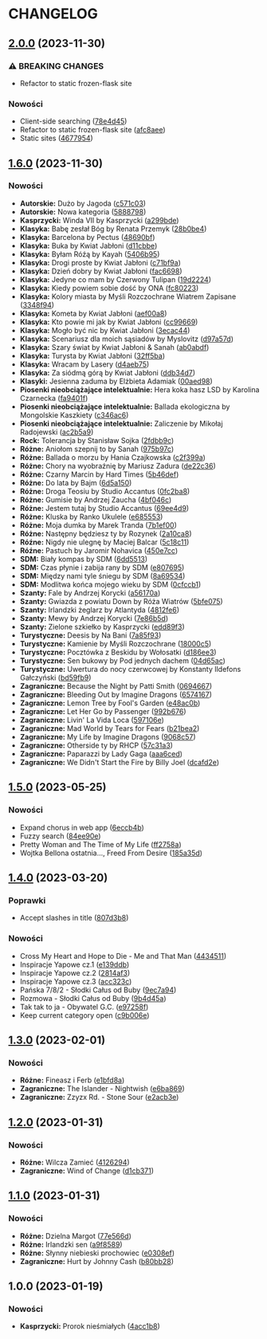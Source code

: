 # CHANGELOG

## [2.0.0](https://github.com/matiusz/songbook/compare/v1.6.0...v2.0.0) (2023-11-30)


### ⚠ BREAKING CHANGES

* Refactor to static frozen-flask site

### Nowości

* Client-side searching ([78e4d45](https://github.com/matiusz/songbook/commit/78e4d45f594e2ff239bd8f627d934310afa8dfc7))
* Refactor to static frozen-flask site ([afc8aee](https://github.com/matiusz/songbook/commit/afc8aeecfc6a9768df08c4d4d0a31956c98365ba))
* Static sites ([4677954](https://github.com/matiusz/songbook/commit/4677954526b1952cc69aeba0e18c66dd2f5bddc8))

## [1.6.0](https://github.com/matiusz/songbook/compare/v1.5.0...v1.6.0) (2023-11-30)


### Nowości

* **Autorskie:** Dużo by Jagoda ([c571c03](https://github.com/matiusz/songbook/commit/c571c03620cdb06185a8e426c20e64b26744bd59))
* **Autorskie:** Nowa kategoria ([5888798](https://github.com/matiusz/songbook/commit/588879845c02af4c91d62c00e79b987fa7f0c2b7))
* **Kasprzycki:** Winda VII by Kasprzycki ([a299bde](https://github.com/matiusz/songbook/commit/a299bdebd5da9775d09179589ac7c2f058667c3c))
* **Klasyka:** Babę zesłał Bóg by Renata Przemyk ([28b0be4](https://github.com/matiusz/songbook/commit/28b0be4459137dc9d1d2dea4e0e9c11cbc07636c))
* **Klasyka:** Barcelona by Pectus ([48690bf](https://github.com/matiusz/songbook/commit/48690bf877a3eff8918056a09a6834ffb7889726))
* **Klasyka:** Buka by Kwiat Jabłoni ([d11cbbe](https://github.com/matiusz/songbook/commit/d11cbbe4a0561105dd2f53b53b59039943a1d3b6))
* **Klasyka:** Byłam Róźą by Kayah ([5406b95](https://github.com/matiusz/songbook/commit/5406b95109e458f6a9bc26f2f3f1ed4c51e3394d))
* **Klasyka:** Drogi proste by Kwiat Jabłoni ([c71bf9a](https://github.com/matiusz/songbook/commit/c71bf9ad3ef2eb92b3b02f34e098dbb5b3edc0ac))
* **Klasyka:** Dzień dobry by Kwiat Jabłoni ([fac6698](https://github.com/matiusz/songbook/commit/fac6698b3e4650a2df38556fd4e33a50651a7814))
* **Klasyka:** Jedyne co mam by Czerwony Tulipan ([19d2224](https://github.com/matiusz/songbook/commit/19d2224d5fb9a6532657830db6d3f92cba66fb5b))
* **Klasyka:** Kiedy powiem sobie dość by ONA ([fc80223](https://github.com/matiusz/songbook/commit/fc80223c6310c3018159e62ed1c82ea835eebd66))
* **Klasyka:** Kolory miasta by Myśli Rozczochrane Wiatrem Zapisane ([3348f94](https://github.com/matiusz/songbook/commit/3348f94076296762e21e33cf5a36596a0aa6699f))
* **Klasyka:** Kometa by Kwiat Jabłoni ([aef00a8](https://github.com/matiusz/songbook/commit/aef00a8b05fc851e60fb68875ceda126bfdb2a1d))
* **Klasyka:** Kto powie mi jak by Kwiat Jabłoni ([cc99669](https://github.com/matiusz/songbook/commit/cc99669e1b97fa1f24d946035fa9cce50e2ee203))
* **Klasyka:** Mogło być nic by Kwiat Jabłoni ([3ecac44](https://github.com/matiusz/songbook/commit/3ecac440202a7be03fe64967206341798788b20c))
* **Klasyka:** Scenariusz dla moich sąsiadów by Myslovitz ([d97a57d](https://github.com/matiusz/songbook/commit/d97a57df40b756d0f0e39b0c1fcbc101b87c725f))
* **Klasyka:** Szary świat by Kwiat Jabłoni & Sanah ([ab0abdf](https://github.com/matiusz/songbook/commit/ab0abdfee57b5dd5cbd3ee4f0277e34b3aaa846a))
* **Klasyka:** Turysta by Kwiat Jabłoni ([32ff5ba](https://github.com/matiusz/songbook/commit/32ff5bafac9113d910d5049ac163c5aaccf508b2))
* **Klasyka:** Wracam by Lasery ([d4aeb75](https://github.com/matiusz/songbook/commit/d4aeb75ff6c6d5941f0a8dc3f551fb2d3a744af1))
* **Klasyka:** Za siódmą górą by Kwiat Jabłoni ([ddb34d7](https://github.com/matiusz/songbook/commit/ddb34d70607bf7e4bfa5e21d4fbb339e4fc585b7))
* **Klasyki:** Jesienna zaduma by Elżbieta Adamiak ([00aed98](https://github.com/matiusz/songbook/commit/00aed984b9f1c626432f8bcf0cdc822c2de38e27))
* **Piosenki nieobciążające intelektualnie:** Hera koka hasz LSD by Karolina Czarnecka ([fa9401f](https://github.com/matiusz/songbook/commit/fa9401f5e6544d00d1f5eaa5afd60a98266dedff))
* **Piosenki nieobciążające intelektualnie:** Ballada ekologiczna by Mongolskie Kaszkiety ([c346ac6](https://github.com/matiusz/songbook/commit/c346ac6eab59d5ac9737cf3e0fe218ee6528e5fb))
* **Piosenki nieobciążające intelektualnie:** Zaliczenie by Mikołaj Radojewski ([ac2b5a9](https://github.com/matiusz/songbook/commit/ac2b5a9de6fff5c0e9157046ef6d26db25457c2a))
* **Rock:** Tolerancja by Stanisław Sojka ([2fdbb9c](https://github.com/matiusz/songbook/commit/2fdbb9c7bc018f1cd0aba95289f940bc1a25dd9b))
* **Różne:** Aniołom szepnij to by Sanah ([975b97c](https://github.com/matiusz/songbook/commit/975b97cc01b2f62e50c9597b7e31c171c396171e))
* **Różne:** Ballada o morzu by Hania Czajkowska ([c2f399a](https://github.com/matiusz/songbook/commit/c2f399ab0fb2dab64f2193cb88ef36125c306dab))
* **Różne:** Chory na wyobraźnię by Mariusz Zadura ([de22c36](https://github.com/matiusz/songbook/commit/de22c3669445ef58786de96a3379f0043fe70b05))
* **Różne:** Czarny Marcin by Hard Times ([5b46def](https://github.com/matiusz/songbook/commit/5b46def5d5e3337be45830d0167233a15bc5444e))
* **Różne:** Do lata by Bajm ([6d5a150](https://github.com/matiusz/songbook/commit/6d5a15006661286a893738923bfb903a23962f6a))
* **Różne:** Droga Teosiu by Studio Accantus ([0fc2ba8](https://github.com/matiusz/songbook/commit/0fc2ba810eff2ca416f09bed75bcb73f95dcf47b))
* **Różne:** Gumisie by Andrzej Zaucha ([4bf046c](https://github.com/matiusz/songbook/commit/4bf046cdd952a669ddffd600190f2c380827c985))
* **Różne:** Jestem tutaj by Studio Accantus ([69ee4d9](https://github.com/matiusz/songbook/commit/69ee4d9807dc5e4344c4f716313b03898e20b7c2))
* **Różne:** Kluska by Ranko Ukulele ([e685553](https://github.com/matiusz/songbook/commit/e685553a5a9efd56d9acf0ae211dc7394f8236f1))
* **Różne:** Moja dumka by Marek Tranda ([7b1ef00](https://github.com/matiusz/songbook/commit/7b1ef0016cd2798b0730024a192fa1efc390c40b))
* **Różne:** Następny będziesz ty by Rozynek ([2a10ca8](https://github.com/matiusz/songbook/commit/2a10ca834ca237bd293a36f42ee78f7b9e2fb71c))
* **Róźne:** Nigdy nie ulegnę by Maciej Balcar ([5c18c11](https://github.com/matiusz/songbook/commit/5c18c1174a1a8f678f18d1015a8e33d4de63dcd0))
* **Róźne:** Pastuch by Jaromir Nohavica ([450e7cc](https://github.com/matiusz/songbook/commit/450e7ccee5c063c71d0f25495daec4a1981325fc))
* **SDM:** Biały kompas by SDM ([6dd5513](https://github.com/matiusz/songbook/commit/6dd5513186ae088080d08f98844b0d3e87e9d711))
* **SDM:** Czas płynie i zabija rany by SDM ([e807695](https://github.com/matiusz/songbook/commit/e807695120c363ef92371d5e1e0a33d8c216206a))
* **SDM:** Między nami tyle śniegu by SDM ([8a69534](https://github.com/matiusz/songbook/commit/8a695343876e045f509c823971b7003c24149dc8))
* **SDM:** Modlitwa końca mojego wieku by SDM ([0cfccb1](https://github.com/matiusz/songbook/commit/0cfccb18ca062d961120785092454ce44b0585bf))
* **Szanty:** Fale by Andrzej Korycki ([a56170a](https://github.com/matiusz/songbook/commit/a56170a29d1fec42e587ae65348fb98b2bbffd41))
* **Szanty:** Gwiazda z powiatu Down by Róża Wiatrów ([5bfe075](https://github.com/matiusz/songbook/commit/5bfe07597a63a647a1bbced8a219fbe4be4b6ea0))
* **Szanty:** Irlandzki żeglarz by Atlantyda ([4812fe6](https://github.com/matiusz/songbook/commit/4812fe6075678f9b599c00dfe1394473f31ebbea))
* **Szanty:** Mewy by Andrzej Korycki ([7e86b5d](https://github.com/matiusz/songbook/commit/7e86b5ddb3772e07cfa1c0c63c0c7db79b2adefe))
* **Szanty:** Zielone szkiełko by Kasprzycki ([edd89f3](https://github.com/matiusz/songbook/commit/edd89f3e4eb0bd3a70bb77b881ea9ce25eb83a47))
* **Turystyczne:** Deesis by Na Bani ([7a85f93](https://github.com/matiusz/songbook/commit/7a85f938cc7c18ef7b434e539a65d218b8492804))
* **Turystyczne:** Kamienie by Myśli Rozczochrane ([18000c5](https://github.com/matiusz/songbook/commit/18000c57f2559889275d0adc9bc7f7a83b8105d4))
* **Turystyczne:** Pocztówka z Beskidu by Wołosatki ([d186ee3](https://github.com/matiusz/songbook/commit/d186ee376c7c1781c9a1dff0bce2c1dd5fb9795f))
* **Turystyczne:** Sen bukowy by Pod jednych dachem ([04d65ac](https://github.com/matiusz/songbook/commit/04d65acb88f33831b7463a6828e5e5ee50a73b8c))
* **Turystyczne:** Uwertura do nocy czerwcowej by Konstanty Ildefons Gałczyński ([bd59fb9](https://github.com/matiusz/songbook/commit/bd59fb97a3010e0faef5e1b6fd9f87871f38c8b0))
* **Zagraniczne:** Because the Night by Patti Smith ([0694667](https://github.com/matiusz/songbook/commit/069466734df35b4c8a7941fa6c95330922a0af8c))
* **Zagraniczne:** Bleeding Out by Imagine Dragons ([6574167](https://github.com/matiusz/songbook/commit/657416758b27e5edccf8c39053f7c00baff68bac))
* **Zagraniczne:** Lemon Tree by Fool's Garden ([e48ac0b](https://github.com/matiusz/songbook/commit/e48ac0b29c2899c5ddee4840bb90b7498663d7a3))
* **Zagraniczne:** Let Her Go by Passenger ([992b676](https://github.com/matiusz/songbook/commit/992b676bb8414af047a036b3cf8354cec89d44e6))
* **Zagraniczne:** Livin' La Vida Loca ([597106e](https://github.com/matiusz/songbook/commit/597106e956d939f97b9d3499b803cb20f8814048))
* **Zagraniczne:** Mad World by Tears for Fears ([b21bea2](https://github.com/matiusz/songbook/commit/b21bea2120fd5c36b3665f59a4aee2e167697ed9))
* **Zagraniczne:** My Life by Imagine Dragons ([9068c57](https://github.com/matiusz/songbook/commit/9068c577c4097b6a98f15c3c9181be933ae9296f))
* **Zagraniczne:** Otherside ty by RHCP ([57c31a3](https://github.com/matiusz/songbook/commit/57c31a34a5ea57c1321a20cce052152854e94813))
* **Zagraniczne:** Paparazzi by Lady Gaga ([aaa6ced](https://github.com/matiusz/songbook/commit/aaa6cedb39280b7fddde32b81cae3dfe1d089ed0))
* **Zagraniczne:** We Didn't Start the Fire by Billy Joel ([dcafd2e](https://github.com/matiusz/songbook/commit/dcafd2e59c8c2d1a65a3f86bdf3372b818e580f4))

## [1.5.0](https://github.com/matiusz/songbook/compare/v1.4.0...v1.5.0) (2023-05-25)


### Nowości

* Expand chorus in web app ([6eccb4b](https://github.com/matiusz/songbook/commit/6eccb4bd2f363e922af4374f805591dc550bc1af))
* Fuzzy search ([84ee90e](https://github.com/matiusz/songbook/commit/84ee90e2f93caf1fb8d73478fabf6184fc280119))
* Pretty Woman and The Time of My Life ([ff2758a](https://github.com/matiusz/songbook/commit/ff2758a31ff855f3b0e85b01ad7f24507a0f06c5))
* Wojtka Bellona ostatnia..., Freed From Desire ([185a35d](https://github.com/matiusz/songbook/commit/185a35d63c3e3bf3fb6f48305b1f8c76e8f2629e))

## [1.4.0](https://github.com/matiusz/songbook/compare/v1.3.0...v1.4.0) (2023-03-20)


### Poprawki

* Accept slashes in title ([807d3b8](https://github.com/matiusz/songbook/commit/807d3b8def3d2d300754e475beee164dc17e219c))

### Nowości

* Cross My Heart and Hope to Die - Me and That Man ([4434511](https://github.com/matiusz/songbook/commit/44345118571a508758fb6f3859f2bac2780b0bcc))
* Inspiracje Yapowe cz.1 ([e139ddb](https://github.com/matiusz/songbook/commit/e139ddb5225e8ea43780d2b2e5b27098ad925a88))
* Inspiracje Yapowe cz.2 ([2814af3](https://github.com/matiusz/songbook/commit/2814af365b304f7d1852e984980b34c506b37f16))
* Inspiracje Yapowe cz.3 ([acc323c](https://github.com/matiusz/songbook/commit/acc323cfc841ee72e061c21e24c7b1d23ecc3236))
* Pańska 7/8/2 - Słodki Całus od Buby ([9ec7a94](https://github.com/matiusz/songbook/commit/9ec7a94398af75360ffb0fc57dbeb466ad950041))
* Rozmowa - Słodki Całus od Buby ([9b4d45a](https://github.com/matiusz/songbook/commit/9b4d45a1113ac5a315349f55f04d021939ed2e54))
* Tak tak to ja - Obywatel G.C. ([e97258f](https://github.com/matiusz/songbook/commit/e97258f4906a84327121bb650490ef957c3b95dc))
* Keep current category open ([c9b006e](https://github.com/matiusz/songbook/commit/c9b006ed7fb811e4502d66626ff9044451c9c202))

## [1.3.0](https://github.com/matiusz/songbook/compare/v1.2.0...v1.3.0) (2023-02-01)


### Nowości

* **Różne:** Fineasz i Ferb ([e1bfd8a](https://github.com/matiusz/songbook/commit/e1bfd8a60fabc7787a550b9aedce58357278377f))
* **Zagraniczne:** The Islander - Nightwish ([e6ba869](https://github.com/matiusz/songbook/commit/e6ba86914de20000d863e826c48b6add43c5b8a1))
* **Zagraniczne:** Zzyzx Rd. - Stone Sour ([e2acb3e](https://github.com/matiusz/songbook/commit/e2acb3e78d167818e13f12d0c38b094fdad9c616))

## [1.2.0](https://github.com/matiusz/songbook/compare/v1.1.0...v1.2.0) (2023-01-31)


### Nowości

* **Różne:** Wilcza Zamieć ([4126294](https://github.com/matiusz/songbook/commit/412629462cd41edd26307ec7c821cc219d042750))
* **Zagraniczne:** Wind of Change ([d1cb371](https://github.com/matiusz/songbook/commit/d1cb371d5f09de64017bb33bb2e167ee0ba6ae49))

## [1.1.0](https://github.com/matiusz/songbook/compare/1.0.0...v1.1.0) (2023-01-31)


### Nowości

* **Różne:** Dzielna Margot ([77e566d](https://github.com/matiusz/songbook/commit/77e566d3a4b83cb3210310867f99f0b554b6308f))
* **Różne:** Irlandzki sen ([a9f8589](https://github.com/matiusz/songbook/commit/a9f85891b358c6f8e7479dabf318fc8a97e32a5e))
* **Różne:** Słynny niebieski prochowiec ([e0308ef](https://github.com/matiusz/songbook/commit/e0308efc5b7c5cd3125a81d015da7dbe159163f8))
* **Zagraniczne:** Hurt by Johnny Cash ([b80bb28](https://github.com/matiusz/songbook/commit/b80bb28d148fe3921647f62d6cf9ec8a4e358cbf))

## 1.0.0 (2023-01-19)


### Nowości

* **Kasprzycki:** Prorok nieśmiałych ([4acc1b8](https://github.com/matiusz/songbook/commit/4acc1b8a18b3a9738f46618bc303f419ce699350))
